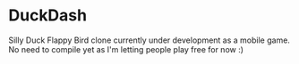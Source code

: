 # DuckDash
Silly Duck Flappy Bird clone currently under development as a mobile game. No need to compile yet as I'm letting people play free for now :)
